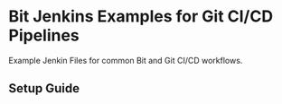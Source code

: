 # Bit Jenkins Examples for Git CI/CD Pipelines
Example Jenkin Files for common Bit and Git CI/CD workflows.

## Setup Guide
